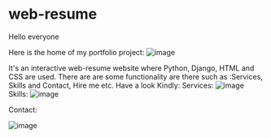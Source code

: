 # web-resume
Hello everyone

Here is the home of my portfolio project:
![image](https://user-images.githubusercontent.com/39822204/236418023-fa44048c-4438-4681-9fa0-29cd62911467.png)

It's an interactive web-resume website where Python, Django, HTML and CSS are used. There are are some functionality are there such as :Services, Skills and Contact, Hire me etc.
Have a look Kindly:
Services:
![image](https://user-images.githubusercontent.com/39822204/236418590-2d80d28b-8fab-4efd-985f-f53e9f4fb241.png)
Skills:
![image](https://user-images.githubusercontent.com/39822204/236418753-3d75c9d3-c012-4130-8784-ab92b5edd050.png)

Contact:

![image](https://user-images.githubusercontent.com/39822204/236418865-14a81a2b-8781-4582-9944-91a2a26d9dfc.png)




